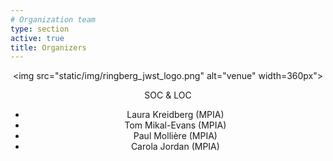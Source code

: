 ```yaml
---
# Organization team
type: section
active: true
title: Organizers
---
```


<div markdown="1" class="col-md-12" style="text-align:center;">

<img src="static/img/ringberg_jwst_logo.png" alt="venue" width=360px">

SOC & LOC

* Laura Kreidberg (MPIA)
* Tom Mikal-Evans (MPIA)
* Paul Mollière (MPIA)
* Carola Jordan (MPIA)



<!--
<a href="https://gaiaunlimited-events.slack.com" aria-label=envelope>
<i class="fa-brands fa-slack" style="font-size:36px;"></i>
</a>
<a href="https://github.com/gaia-unlimited" aria-label=envelope>
<i class="fa-brands fa-github" style="font-size:36px;"></i></i>
</a>
<a href="" aria-label=envelope>
<i class="fas fa-envelope big-icon" style="font-size:36px;"></i>
</a>
-->

</div>
